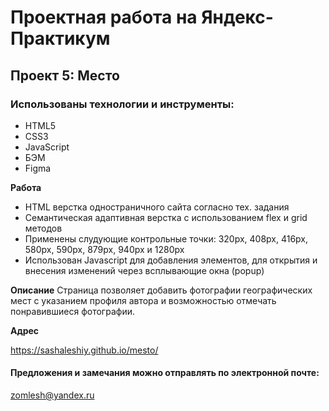 # Проектная работа на Яндекс-Практикум

## Проект 5: Место

### Использованы технологии и инструменты:
* HTML5
* CSS3
* JavaScript
* БЭМ
* Figma

**Работа**
* HTML верстка одностраничного сайта согласно тех. задания
* Семантическая адаптивная верстка с использованием flex и grid методов
* Применены слудующие контрольные точки: 320px, 408px, 416px, 580px, 590px, 879px, 940px и 1280px
* Использован Javascript для добавления элементов, для открытия и внесения изменений через всплывающие окна (popup)

**Описание**
Страница позволяет добавить фотографии географических мест с указанием профиля автора и возможностью отмечать понравившиеся фотографии.

**Адрес**

https://sashaleshiy.github.io/mesto/

#### Предложения и замечания можно отправлять по электронной почте:
zomlesh@yandex.ru
